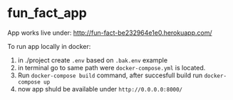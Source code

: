 # fun_fact_app

App works live under: http://fun-fact-be232964e1e0.herokuapp.com/

To run app locally in docker:
1. in ./project create `.env` based on `.bak.env` example
2. in terminal go to same path were `docker-compose.yml` is located.
3. Run `docker-compose build` command, after succesfull build run `docker-compose up`
4. now app shuld be available under `http://0.0.0.0:8000/`
